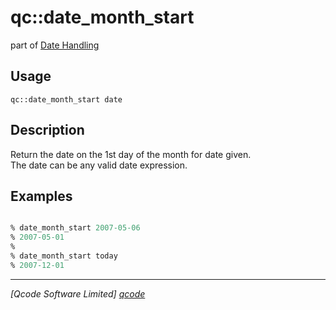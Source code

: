 qc::date_month_start
====================

part of [Date Handling](../qc/wiki/DateHandling)

Usage
-----
`qc::date_month_start date`

Description
-----------
Return the date on the 1st day of the month for date given.<br/>The date can be any valid date expression.

Examples
--------
```tcl

% date_month_start 2007-05-06
% 2007-05-01
%
% date_month_start today
% 2007-12-01

```

----------------------------------
*[Qcode Software Limited] [qcode]*

[qcode]: http://www.qcode.co.uk "Qcode Software"